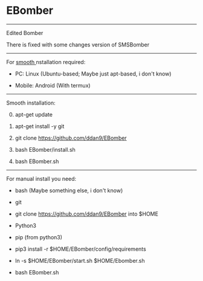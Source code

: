 # EBomber

-----------------------------------------------

Edited Bomber

There is fixed with some changes version of SMSBomber

-----------------------------------------------

For <u> smooth </u> nstallation required: 

- PC: Linux (Ubuntu-based; Maybe just apt-based, i don't know)

- Mobile: Android (With termux)

-----------------------------------------------

Smooth installation:

0. apt-get update 

1. apt-get install -y git

3. git clone https://github.com/ddan9/EBomber

4. bash EBomber/install.sh

5. bash EBomber.sh

-----------------------------------------------

For manual install you need:

- bash (Maybe something else, i don't know)

- git

- git clone https://github.com/ddan9/EBomber into $HOME

- Python3

- pip (from python3)

- pip3 install -r $HOME/EBomber/config/requirements

- ln -s $HOME/EBomber/start.sh $HOME/Ebomber.sh

- bash EBomber.sh
